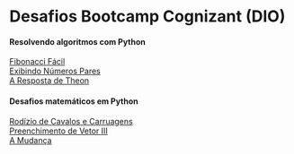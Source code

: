 <h1>Desafios Bootcamp Cognizant (DIO)</h1>

 <div>
    <h4>Resolvendo algoritmos com Python</h4>
    <a href="">Fibonacci Fácil</a><br/>
    <a href="">Exibindo Números Pares</a><br/>
    <a href="">A Resposta de Theon</a><br/>
  </div>
  <div>
    <h4>Desafios matemáticos em Python</h4>
    <a href="https://github.com/FB-5/Desafios_bootcamp_Cognizant/blob/main/Desafios%20matem%C3%A1ticos%20em%20Python/RodizioCavalosCarruagens.py">Rodízio de Cavalos e Carruagens</a><br/>
    <a href="https://github.com/FB-5/Desafios_bootcamp_Cognizant/blob/main/Desafios%20matem%C3%A1ticos%20em%20Python/PreenchimentoVetorIII.py">Preenchimento de Vetor III</a><br/>
    <a href="">A Mudança</a><br/>
  </div>
 
  




